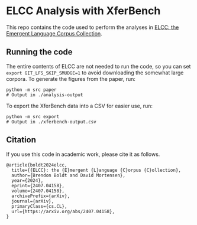# ELCC Analysis with XferBench

This repo contains the code used to perform the analyses in [ELCC: the Emergent
Language Corpus Collection](https://arxiv.org/abs/2407.04158).

## Running the code

The entire contents of ELCC are not needed to run the code, so you can set
`export GIT_LFS_SKIP_SMUDGE=1` to avoid downloading the somewhat large corpora.
To generate the figures from the paper, run:

    python -m src paper
    # Output in ./analysis-output

To export the XferBench data into a CSV for easier use, run:

    python -m src export
    # Output in ./xferbench-output.csv


## Citation

If you use this code in academic work, please cite it as follows.

    @article{boldt2024elcc,
      title={{ELCC}: the {E}mergent {L}anguage {C}orpus {C}ollection}, 
      author={Brendon Boldt and David Mortensen},
      year={2024},
      eprint={2407.04158},
      volume={2407.04158},
      archivePrefix={arXiv},
      journal={arXiv},
      primaryClass={cs.CL},
      url={https://arxiv.org/abs/2407.04158}, 
    }
